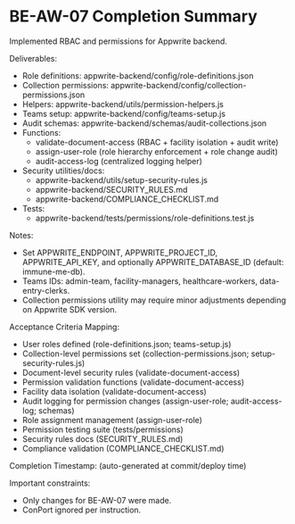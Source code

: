# BE-AW-07 Completion Summary

Implemented RBAC and permissions for Appwrite backend.

Deliverables:
- Role definitions: appwrite-backend/config/role-definitions.json
- Collection permissions: appwrite-backend/config/collection-permissions.json
- Helpers: appwrite-backend/utils/permission-helpers.js
- Teams setup: appwrite-backend/config/teams-setup.js
- Audit schemas: appwrite-backend/schemas/audit-collections.json
- Functions:
  - validate-document-access (RBAC + facility isolation + audit write)
  - assign-user-role (role hierarchy enforcement + role change audit)
  - audit-access-log (centralized logging helper)
- Security utilities/docs:
  - appwrite-backend/utils/setup-security-rules.js
  - appwrite-backend/SECURITY_RULES.md
  - appwrite-backend/COMPLIANCE_CHECKLIST.md
- Tests:
  - appwrite-backend/tests/permissions/role-definitions.test.js

Notes:
- Set APPWRITE_ENDPOINT, APPWRITE_PROJECT_ID, APPWRITE_API_KEY, and optionally APPWRITE_DATABASE_ID (default: immune-me-db).
- Teams IDs: admin-team, facility-managers, healthcare-workers, data-entry-clerks.
- Collection permissions utility may require minor adjustments depending on Appwrite SDK version.

Acceptance Criteria Mapping:
- User roles defined (role-definitions.json; teams-setup.js)
- Collection-level permissions set (collection-permissions.json; setup-security-rules.js)
- Document-level security rules (validate-document-access)
- Permission validation functions (validate-document-access)
- Facility data isolation (validate-document-access)
- Audit logging for permission changes (assign-user-role; audit-access-log; schemas)
- Role assignment management (assign-user-role)
- Permission testing suite (tests/permissions)
- Security rules docs (SECURITY_RULES.md)
- Compliance validation (COMPLIANCE_CHECKLIST.md)

Completion Timestamp: (auto-generated at commit/deploy time)

Important constraints:
- Only changes for BE-AW-07 were made.
- ConPort ignored per instruction.